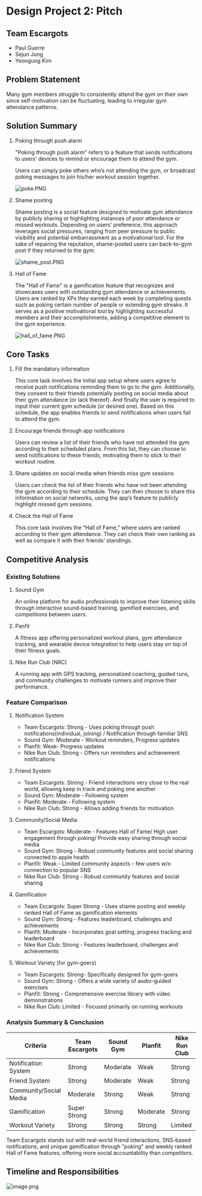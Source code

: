 # Design Project 2: Pitch

## Team Escargots

- Paul Guerre
- Sejun Jung
- Yeongung Kim

## Problem Statement

Many gym members struggle to consistently attend the gym on their own since self-motivation can be fluctuating, leading to irregular gym attendance patterns.

## Solution Summary

1. Poking through push alarm
    
    "Poking through push alarm" refers to a feature that sends notifications to users' devices to remind or encourage them to attend the gym.
    
    Users can simply poke others who’s not attending the gym, or broadcast poking messages to join his/her workout session together.
    
    ![poke.PNG](images/poke.png)
    
2. Shame posting
    
    Shame posting is a social feature designed to motivate gym attendance by publicly sharing or highlighting instances of poor attendance or missed workouts. Depending on users’ preference, this approach leverages social pressures, ranging from peer pressure to public visibility and potential embarrassment as a motivational tool. For the sake of repairing the reputation, shame-posted users can back-to-gym post if they returned to the gym.
    
    ![shame_post.PNG](images/shame_post.png)
    
3. Hall of Fame
    
    The "Hall of Fame" is a gamification feature that recognizes and showcases users with outstanding gym attendance or achievements. Users are ranked by XPs they earned each week by completing quests such as poking certain number of people or extending gym streaks. It serves as a positive motivational tool by highlighting successful members and their accomplishments, adding a competitive element to the gym experience.
    
    ![hall_of_fame.PNG](images/hall_of_fame.png)
    

## Core Tasks

1. Fill the mandatory information
    
    This core task involves the initial app setup where users agree to receive push notifications reminding them to go to the gym. Additionally, they consent to their friends potentially posting on social media about their gym attendance (or lack thereof). And finally the user is required to input their current gym schedule (or desired one). Based on this schedule, the app enables friends to send notifications when users fail to attend the gym.
    
2. Encourage friends through app notifications
    
    Users can review a list of their friends who have not attended the gym according to their scheduled plans. From this list, they can choose to send notifications to these friends, motivating them to stick to their workout routine.
    
3. Share updates on social media when friends miss gym sessions
    
    Users can check the list of their friends who have not been attending the gym according to their schedule. They can then choose to share this information on social networks, using the app’s feature to publicly highlight missed gym sessions.
    
4. Check the Hall of Fame
    
    This core task involves the “Hall of Fame,” where users are ranked according to their gym attendance. They can check their own ranking as well as compare it with their friends’ standings.
    

## Competitive Analysis

### Existing Solutions

1. Sound Gym 

    An online platform for audio professionals to improve their listening skills through interactive sound-based training, gamified exercises, and competitions between users.

2. Panfit

    A fitness app offering personalized workout plans, gym attendance tracking, and wearable device integration to help users stay on top of their fitness goals.

3. Nike Run Club (NRC)

    A running app with GPS tracking, personalized coaching, guided runs, and community challenges to motivate runners and improve their performance.

### Feature Comparison

1. Notification System

    - Team Escargots: Strong - Uses poking through push notifications(individual, joining) / Notification through familiar SNS
    - Sound Gym: Moderate - Workout reminders, Progress updates
    - Planfit: Weak- Progress updates
    - Nike Run Club: Strong - Offers run reminders and achievement notifications

2. Friend System

    - Team Escargots: Strong - Friend interactions very close to the real world, allowing keep in track and poking one another
    - Sound Gym: Moderate - Following system
    - Planfit: Moderate - Following system
    - Nike Run Club: Strong - Allows adding friends for motivation

3. Community/Social Media

    - Team Escargots: Moderate - Features Hall of Fame/ High user engagement through poking/ Provide easy sharing through social media
    - Sound Gym: Strong - Robust community features and social sharing connected to apple health
    - Planfit: Weak - Limited community aspects - few users w/o connection to popular SNS
    - Nike Run Club: Strong - Robust community features and social sharing

4. Gamification

    - Team Escargots: Super Strong - Uses shame posting and weekly ranked Hall of Fame as gamification elements
    - Sound Gym: Strong - Features leaderboard, challenges and achievements
    - Planfit: Moderate - Incorporates goal setting, progress tracking and leaderboard
    - Nike Run Club: Strong - Features leaderboard, challenges and achievements

5. Workout Variety (for gym-goers)

    - Team Escargots: Strong- Specifically designed for gym-goers
    - Sound Gym: Strong - Offers a wide variety of audio-guided exercises
    - Planfit: Strong - Comprehensive exercise library with video demonstrations
    - Nike Run Club: Limited - Focused primarily on running workouts

### Analysis Summary & Conclusion

| **Criteria** | **Team Escargots** | **Sound Gym** | **Planfit** | **Nike Run Club** |
| --- | --- | --- | --- | --- |
| Notification System | Strong | Moderate | Weak | Strong |
| Friend System | Strong | Moderate | Weak | Strong |
| Community/Social Media | Moderate | Strong | Weak | Strong |
| Gamification | Super Strong | Strong | Moderate | Strong |
| Workout Variety | Strong | Strong | Strong | Limited |

 Team Escargots stands out with real-world friend interactions, SNS-based notifications, and unique gamification through "poking" and weekly ranked Hall of Fame features, offering more social accountability than competitors.

## Timeline and Responsibilities

![image.png](images/timeline.png)